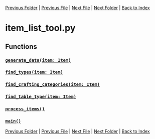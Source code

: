 [Previous Folder](../item_article.md) | [Previous File](item_list_sport.md) | [Next File](item_list_trapping.md) | [Next Folder](../../lists/attachment_list.md) | [Back to Index](../../../index.md)

# item_list_tool.py

## Functions

### [`generate_data(item: Item)`](https://github.com/Vaileasys/pz-wiki_parser/blob/main/scripts/items/lists/item_list_tool.py#L14)
### [`find_types(item: Item)`](https://github.com/Vaileasys/pz-wiki_parser/blob/main/scripts/items/lists/item_list_tool.py#L48)
### [`find_crafting_categories(item: Item)`](https://github.com/Vaileasys/pz-wiki_parser/blob/main/scripts/items/lists/item_list_tool.py#L150)
### [`find_table_type(item: Item)`](https://github.com/Vaileasys/pz-wiki_parser/blob/main/scripts/items/lists/item_list_tool.py#L173)
### [`process_items()`](https://github.com/Vaileasys/pz-wiki_parser/blob/main/scripts/items/lists/item_list_tool.py#L178)
### [`main()`](https://github.com/Vaileasys/pz-wiki_parser/blob/main/scripts/items/lists/item_list_tool.py#L210)


[Previous Folder](../item_article.md) | [Previous File](item_list_sport.md) | [Next File](item_list_trapping.md) | [Next Folder](../../lists/attachment_list.md) | [Back to Index](../../../index.md)
